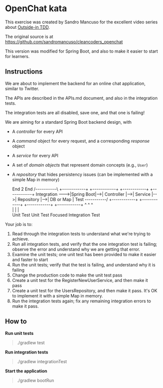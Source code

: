 # OpenChat kata

This exercise was created by Sandro Mancuso for the excellent video series about 
[Outside-in TDD](https://cleancoders.com/video-details/comparativeDesign-episode-1). 

The original source is at https://github.com/sandromancuso/cleancoders_openchat

This version was modified for Spring Boot, and also to make it easier to start for learners.

## Instructions

We are about to implement the backend for an online chat application, similar to Twitter.

The APIs are described in the APIs.md document, and also in the integration tests.

The integration tests are all disabled, save one, and that one is failing!

We are aiming for a standard Spring Boot backend design, with

 - A _controller_ for every API
 - A _command_ object for every request, and a corresponding _response_ object
 - A _service_ for every API
 - A set of _domain objects_ that represent domain concepts (e.g., `User`)
 - A _repository_ that hides persistency issues (can be implemented with a simple Map in memory)
 
 
     End 2 End      /-----------\   +------------+   +------------+   +------------+   +------------+
    Integration --->|Spring Boot|-->| Controller |-->| Service    |-->| Repository |-->| DB or Map  |
       Test         \-----------/   +------------+   +------------+   +------------+   +------------+
                                          ^                ^                ^               
                                          |                |                |               
                                      Unit Test         Unit Test        Focused
                                                                       Integration
                                                                          Test
 
Your job is to:

 1. Read through the integration tests to understand what we're trying to achieve. 
 2. Run all integration tests, and verify that the one integration test is failing; 
    observe the error and understand why we are getting that error.
 3. Examine the unit tests; one unit test has been provided to make it easier and faster to start
 4. Run the unit tests; verify that the test is failing, and understand why it is failing
 5. Change the production code to make the unit test pass
 6. Create a unit test for the RegisterNewUserService, and then make it pass
 7. Create a unit test for the UsersRepository, and then make it pass.  It's OK to implement it 
    with a simple Map in memory.
 8. Run the integration tests again; fix any remaining integration errors to make it pass.



## How to

**Run unit tests**

> ./gradlew test

**Run integration tests**

> ./gradlew integrationTest
 
**Start the application**

> ./gradlew bootRun
 
